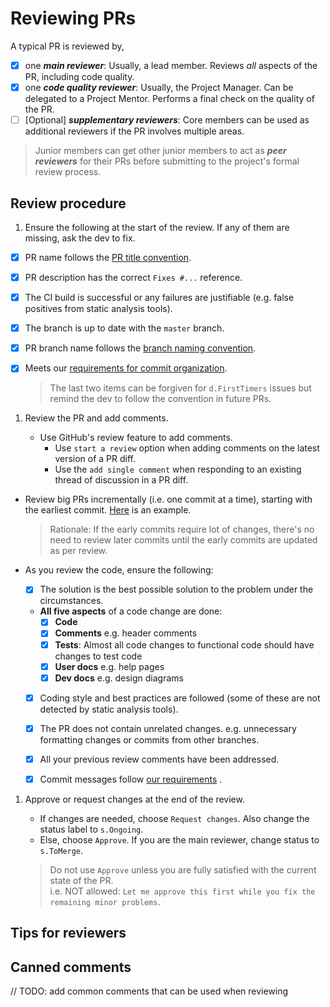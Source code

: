 # Reviewing PRs

A typical PR is reviewed by,
 - [x] one _**main reviewer**_: Usually, a lead member. Reviews _all_ aspects of the PR, including code quality. 
 - [x] one _**code quality reviewer**_: Usually, the Project Manager. Can be delegated to a Project Mentor. 
       Performs a final check on the quality of the PR. 
 - [ ] [Optional] _**supplementary reviewers**_: Core members can be used as additional reviewers if the PR involves
       multiple areas. 

> Junior members can get other junior members to act as _**peer reviewers**_ for their PRs before submitting 
> to the project's formal review process.

## Review procedure

1. Ensure the following at the start of the review. If any of them are missing, ask the dev to fix.
  - [x] PR name follows the [PR title convention](FormatsAndConventions.md#pr). 
  - [x] PR description has the correct `Fixes #...` reference.
  - [x] The CI build is successful or any failures are justifiable (e.g. false positives from static analysis tools).
  - [x] The branch is up to date with the `master` branch.
  - [x] PR branch name follows the [branch naming convention](FormatsAndConventions.md#branch). 
  - [x] Meets our [requirements for commit organization](FormatsAndConventions.md#commit-organization). 
  
    > The last two items can be forgiven for `d.FirstTimers` issues but remind the dev to follow the convention 
    > in future PRs.

1. Review the PR and add comments.
    
   * Use GitHub's review feature to add comments.
     * Use `start a review` option when adding comments on the latest version of a PR diff. 
     * Use the `add single comment` when responding to an existing thread of discussion in a PR diff.
     
  * Review big PRs incrementally (i.e. one commit at a time), starting with the earliest commit. 
    [Here](https://github.com/se-edu/addressbook-level4/pull/209#pullrequestreview-15603608) is an example.
  
    > Rationale: If the early commits require lot of changes, there's no need to review later commits until the 
    > early commits are updated as per review.

  * As you review the code, ensure the following:
    - [x] The solution is the best possible solution to the problem under the circumstances.
    * **All five aspects** of a code change are done:
      - [x] **Code**
      - [x] **Comments** e.g. header comments
      - [x] **Tests**:  Almost all code changes to functional code should have changes to test code
      - [x] **User docs** e.g. help pages
      - [x] **Dev docs** e.g. design diagrams
    - [x] Coding style and best practices are followed (some of these are not detected by static analysis tools).
    - [x] The PR does not contain unrelated changes. 
        e.g. unnecessary formatting changes or commits from other branches.
    - [x] All your previous review comments have been addressed.
    - [x] Commit messages follow [our requirements](FormatsAndConventions.md#commit-messages) .

   
1. Approve or request changes at the end of the review.
   * If changes are needed, choose `Request changes`.
     Also change the status label to `s.Ongoing`.
   * Else, choose `Approve`. If you are the main reviewer, change status to `s.ToMerge`. 
   
   > Do not use `Approve` unless you are fully satisfied with the current state of the PR. <br>
       i.e. NOT allowed: `Let me approve this first while you fix the remaining minor problems`.

## Tips for reviewers

## Canned comments

// TODO: add common comments that can be used when reviewing
